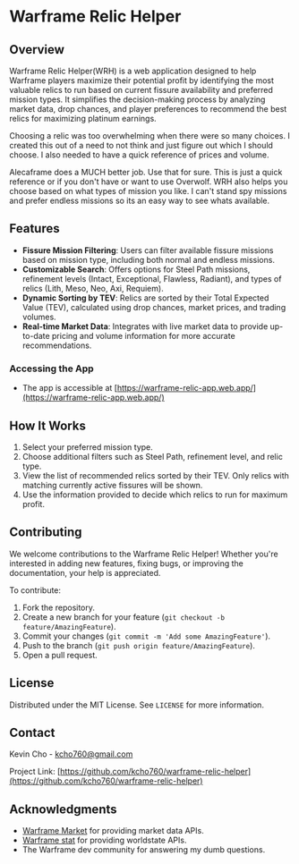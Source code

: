 # Warframe Relic Helper

## Overview
Warframe Relic Helper(WRH) is a web application designed to help Warframe players maximize their potential profit by identifying the most valuable relics to run based on current fissure availability and preferred mission types. It simplifies the decision-making process by analyzing market data, drop chances, and player preferences to recommend the best relics for maximizing platinum earnings.

Choosing a relic was too overwhelming when there were so many choices. I created this out of a need to not think and just figure out which I should choose. I also needed to have a quick reference of prices and volume.

Alecaframe does a MUCH better job. Use that for sure. This is just a quick reference or if you don't have or want to use Overwolf.
WRH also helps you choose based on what types of mission you like. I can't stand spy missions and prefer endless missions so its an easy way to see whats available.

## Features
- **Fissure Mission Filtering**: Users can filter available fissure missions based on mission type, including both normal and endless missions.
- **Customizable Search**: Offers options for Steel Path missions, refinement levels (Intact, Exceptional, Flawless, Radiant), and types of relics (Lith, Meso, Neo, Axi, Requiem).
- **Dynamic Sorting by TEV**: Relics are sorted by their Total Expected Value (TEV), calculated using drop chances, market prices, and trading volumes.
- **Real-time Market Data**: Integrates with live market data to provide up-to-date pricing and volume information for more accurate recommendations.

### Accessing the App
- The app is accessible at [https://warframe-relic-app.web.app/](https://warframe-relic-app.web.app/)

## How It Works
1. Select your preferred mission type.
2. Choose additional filters such as Steel Path, refinement level, and relic type.
3. View the list of recommended relics sorted by their TEV. Only relics with matching currently active fissures will be shown.
4. Use the information provided to decide which relics to run for maximum profit.

## Contributing
We welcome contributions to the Warframe Relic Helper! Whether you're interested in adding new features, fixing bugs, or improving the documentation, your help is appreciated.

To contribute:
1. Fork the repository.
2. Create a new branch for your feature (`git checkout -b feature/AmazingFeature`).
3. Commit your changes (`git commit -m 'Add some AmazingFeature'`).
4. Push to the branch (`git push origin feature/AmazingFeature`).
5. Open a pull request.

## License
Distributed under the MIT License. See `LICENSE` for more information.

## Contact
Kevin Cho - kcho760@gmail.com

Project Link: [https://github.com/kcho760/warframe-relic-helper](https://github.com/kcho760/warframe-relic-helper)

## Acknowledgments
- [Warframe Market](https://warframe.market/) for providing market data APIs.
- [Warframe stat](https://docs.warframestat.us/) for providing worldstate APIs.
- The Warframe dev community for answering my dumb questions.
